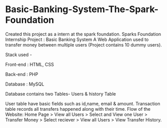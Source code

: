 # Basic-Banking-System-The-Spark-Foundation
Created this project as a intern at the spark foundation.
Sparks Foundation Internship Project : Basic Banking System
A Web Application used to transfer money between multiple users (Project contains 10 dummy users).

Stack used -

Front-end : HTML, CSS

Back-end : PHP

Database : MySQL

Database contains two Tables- Users & history Table

User table have basic fields such as id,name, email & amount.
Transaction table records all transfers happened along with their time.
Flow of the Website: Home Page > View all Users > Select and View one User > Transfer Money > Select reciever > View all Users > View Transfer History.
